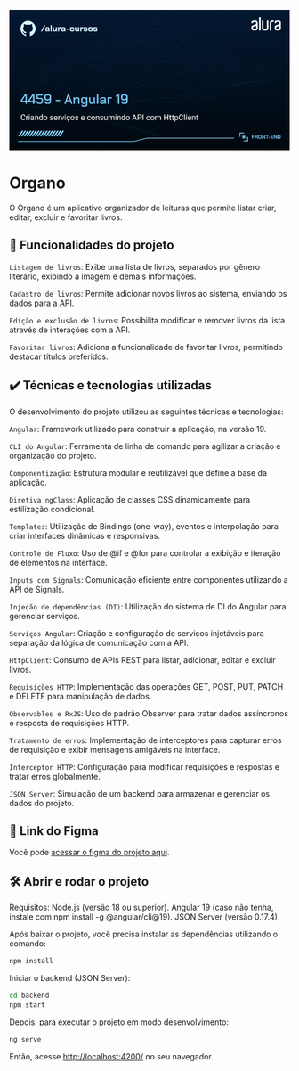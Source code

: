 ![Thumbnail](./thumb.png)

# Organo

O Organo é um aplicativo organizador de leituras que permite listar criar, editar, excluir e favoritar livros.

## 🔨 Funcionalidades do projeto

`Listagem de livros`: Exibe uma lista de livros, separados por gênero literário, exibindo a imagem e demais informações.

`Cadastro de livros`: Permite adicionar novos livros ao sistema, enviando os dados para a API.

`Edição e exclusão de livros`: Possibilita modificar e remover livros da lista através de interações com a API.

`Favoritar livros`: Adiciona a funcionalidade de favoritar livros, permitindo destacar títulos preferidos.

## ✔️ Técnicas e tecnologias utilizadas

O desenvolvimento do projeto utilizou as seguintes técnicas e tecnologias:

`Angular`: Framework utilizado para construir a aplicação, na versão 19.

`CLI do Angular`: Ferramenta de linha de comando para agilizar a criação e organização do projeto.

`Componentização`: Estrutura modular e reutilizável que define a base da aplicação.

`Diretiva ngClass`: Aplicação de classes CSS dinamicamente para estilização condicional.

`Templates`: Utilização de Bindings (one-way), eventos e interpolação para criar interfaces dinâmicas e responsivas.

`Controle de Fluxo`: Uso de @if e @for para controlar a exibição e iteração de elementos na interface.

`Inputs com Signals`: Comunicação eficiente entre componentes utilizando a API de Signals.

`Injeção de dependências (DI)`: Utilização do sistema de DI do Angular para gerenciar serviços.

`Serviços Angular`: Criação e configuração de serviços injetáveis para separação da lógica de comunicação com a API.

`HttpClient`: Consumo de APIs REST para listar, adicionar, editar e excluir livros.

`Requisições HTTP`: Implementação das operações GET, POST, PUT, PATCH e DELETE para manipulação de dados.

`Observables e RxJS`: Uso do padrão Observer para tratar dados assíncronos e resposta de requisições HTTP.

`Tratamento de erros`: Implementação de interceptores para capturar erros de requisição e exibir mensagens amigáveis na interface.

`Interceptor HTTP`: Configuração para modificar requisições e respostas e tratar erros globalmente.

`JSON Server`: Simulação de um backend para armazenar e gerenciar os dados do projeto.

## 📁 Link do Figma

Você pode [acessar o figma do projeto aqui](https://www.figma.com/community/file/1473330944329863214).

## 🛠️ Abrir e rodar o projeto

Requisitos:
Node.js (versão 18 ou superior).
Angular 19 (caso não tenha, instale com npm install -g @angular/cli@19).
JSON Server (versão 0.17.4)

Após baixar o projeto, você precisa instalar as dependências utilizando o comando:
```bash
npm install
```
Iniciar o backend (JSON Server):
```bash
cd backend
npm start
```

Depois, para executar o projeto em modo desenvolvimento:
```bash
ng serve
```
Então, acesse [http://localhost:4200/](url) no seu navegador.
